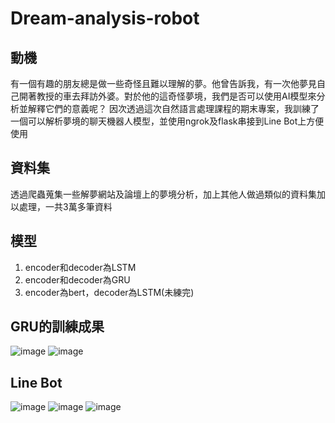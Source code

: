 # Dream-analysis-robot

## 動機
有一個有趣的朋友總是做一些奇怪且難以理解的夢。他曾告訴我，有一次他夢見自己開著教授的車去拜訪外婆。對於他的這奇怪夢境，我們是否可以使用AI模型來分析並解釋它們的意義呢？
因次透過這次自然語言處理課程的期末專案，我訓練了一個可以解析夢境的聊天機器人模型，並使用ngrok及flask串接到Line Bot上方便使用

## 資料集
透過爬蟲蒐集一些解夢網站及論壇上的夢境分析，加上其他人做過類似的資料集加以處理，一共3萬多筆資料

## 模型
1. encoder和decoder為LSTM
2. encoder和decoder為GRU
3. encoder為bert，decoder為LSTM(未練完)

## GRU的訓練成果
![image](https://github.com/Zing-X/Dream-analysis-robot/assets/135576414/a10d490e-859a-427c-b069-66b9dd4edfe2)
![image](https://github.com/Zing-X/Dream-analysis-robot/assets/135576414/f585086d-e967-40fa-b42f-2df85738335f)

## Line Bot
![image](https://github.com/Zing-X/Dream-analysis-robot/assets/135576414/aa0b61f9-f548-4126-8d37-b7967132ddb3)
![image](https://github.com/Zing-X/Dream-analysis-robot/assets/135576414/2de3f96d-2db2-48fb-9f55-161c7753f26f)
![image](https://github.com/Zing-X/Dream-analysis-robot/assets/135576414/cbc82762-89a0-447c-8320-b3e1ece1ed9d)
